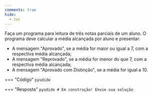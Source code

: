 ```yaml
---
comments: true
hide:
  - toc
---
```


Faça um programa para leitura de três notas parciais de um aluno. O programa deve calcular a média alcançada por aluno e presentar:

- A mensagem "Aprovado", se a média for maior ou igual a 7, com a respectiva média alcançada;
- A mensagem "Reprovado", se a média for menor do que 7, com a respectiva média alcançada;
- A mensagem "Aprovado com Distinção", se a média for igual a 10.

=== "Código"
	```pyodide
	```

=== "Resposta"
	```pyodide
	# Em construção! Envie sua solução
	```
